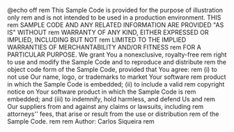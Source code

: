 @echo off
rem This Sample Code is provided for the purpose of illustration only
rem and is not intended to be used in a production environment.  THIS
rem SAMPLE CODE AND ANY RELATED INFORMATION ARE PROVIDED "AS IS" WITHOUT
rem WARRANTY OF ANY KIND, EITHER EXPRESSED OR IMPLIED, INCLUDING BUT NOT
rem LIMITED TO THE IMPLIED WARRANTIES OF MERCHANTABILITY AND/OR FITNESS
rem FOR A PARTICULAR PURPOSE.  We grant You a nonexclusive, royalty-free
rem right to use and modify the Sample Code and to reproduce and distribute
rem the object code form of the Sample Code, provided that You agree:
rem (i) to not use Our name, logo, or trademarks to market Your software
rem product in which the Sample Code is embedded; (ii) to include a valid
rem copyright notice on Your software product in which the Sample Code is
rem embedded; and (iii) to indemnify, hold harmless, and defend Us and
rem Our suppliers from and against any claims or lawsuits, including
rem attorneys'' fees, that arise or result from the use or distribution
rem of the Sample Code.
rem
rem   Author: Carlos Siqueira
rem
